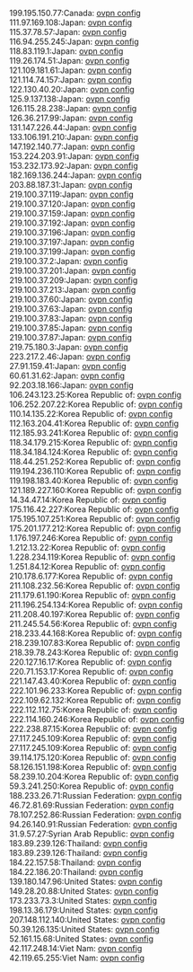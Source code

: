 199.195.150.77:Canada: [ovpn config](vpn/199_195_150_77.ovpn)  
111.97.169.108:Japan: [ovpn config](vpn/111_97_169_108.ovpn)  
115.37.78.57:Japan: [ovpn config](vpn/115_37_78_57.ovpn)  
116.94.255.245:Japan: [ovpn config](vpn/116_94_255_245.ovpn)  
118.83.119.1:Japan: [ovpn config](vpn/118_83_119_1.ovpn)  
119.26.174.51:Japan: [ovpn config](vpn/119_26_174_51.ovpn)  
121.109.181.61:Japan: [ovpn config](vpn/121_109_181_61.ovpn)  
121.114.74.157:Japan: [ovpn config](vpn/121_114_74_157.ovpn)  
122.130.40.20:Japan: [ovpn config](vpn/122_130_40_20.ovpn)  
125.9.137.138:Japan: [ovpn config](vpn/125_9_137_138.ovpn)  
126.115.28.238:Japan: [ovpn config](vpn/126_115_28_238.ovpn)  
126.36.217.99:Japan: [ovpn config](vpn/126_36_217_99.ovpn)  
131.147.226.44:Japan: [ovpn config](vpn/131_147_226_44.ovpn)  
133.106.191.210:Japan: [ovpn config](vpn/133_106_191_210.ovpn)  
147.192.140.77:Japan: [ovpn config](vpn/147_192_140_77.ovpn)  
153.224.203.91:Japan: [ovpn config](vpn/153_224_203_91.ovpn)  
153.232.173.92:Japan: [ovpn config](vpn/153_232_173_92.ovpn)  
182.169.136.244:Japan: [ovpn config](vpn/182_169_136_244.ovpn)  
203.88.187.31:Japan: [ovpn config](vpn/203_88_187_31.ovpn)  
219.100.37.119:Japan: [ovpn config](vpn/219_100_37_119.ovpn)  
219.100.37.120:Japan: [ovpn config](vpn/219_100_37_120.ovpn)  
219.100.37.159:Japan: [ovpn config](vpn/219_100_37_159.ovpn)  
219.100.37.192:Japan: [ovpn config](vpn/219_100_37_192.ovpn)  
219.100.37.196:Japan: [ovpn config](vpn/219_100_37_196.ovpn)  
219.100.37.197:Japan: [ovpn config](vpn/219_100_37_197.ovpn)  
219.100.37.199:Japan: [ovpn config](vpn/219_100_37_199.ovpn)  
219.100.37.2:Japan: [ovpn config](vpn/219_100_37_2.ovpn)  
219.100.37.201:Japan: [ovpn config](vpn/219_100_37_201.ovpn)  
219.100.37.209:Japan: [ovpn config](vpn/219_100_37_209.ovpn)  
219.100.37.213:Japan: [ovpn config](vpn/219_100_37_213.ovpn)  
219.100.37.60:Japan: [ovpn config](vpn/219_100_37_60.ovpn)  
219.100.37.63:Japan: [ovpn config](vpn/219_100_37_63.ovpn)  
219.100.37.83:Japan: [ovpn config](vpn/219_100_37_83.ovpn)  
219.100.37.85:Japan: [ovpn config](vpn/219_100_37_85.ovpn)  
219.100.37.87:Japan: [ovpn config](vpn/219_100_37_87.ovpn)  
219.75.180.3:Japan: [ovpn config](vpn/219_75_180_3.ovpn)  
223.217.2.46:Japan: [ovpn config](vpn/223_217_2_46.ovpn)  
27.91.159.41:Japan: [ovpn config](vpn/27_91_159_41.ovpn)  
60.61.31.62:Japan: [ovpn config](vpn/60_61_31_62.ovpn)  
92.203.18.166:Japan: [ovpn config](vpn/92_203_18_166.ovpn)  
106.243.123.25:Korea Republic of: [ovpn config](vpn/106_243_123_25.ovpn)  
106.252.207.22:Korea Republic of: [ovpn config](vpn/106_252_207_22.ovpn)  
110.14.135.22:Korea Republic of: [ovpn config](vpn/110_14_135_22.ovpn)  
112.163.204.41:Korea Republic of: [ovpn config](vpn/112_163_204_41.ovpn)  
112.185.93.241:Korea Republic of: [ovpn config](vpn/112_185_93_241.ovpn)  
118.34.179.215:Korea Republic of: [ovpn config](vpn/118_34_179_215.ovpn)  
118.34.184.124:Korea Republic of: [ovpn config](vpn/118_34_184_124.ovpn)  
118.44.251.252:Korea Republic of: [ovpn config](vpn/118_44_251_252.ovpn)  
119.194.236.110:Korea Republic of: [ovpn config](vpn/119_194_236_110.ovpn)  
119.198.183.40:Korea Republic of: [ovpn config](vpn/119_198_183_40.ovpn)  
121.189.227.160:Korea Republic of: [ovpn config](vpn/121_189_227_160.ovpn)  
14.34.47.14:Korea Republic of: [ovpn config](vpn/14_34_47_14.ovpn)  
175.116.42.227:Korea Republic of: [ovpn config](vpn/175_116_42_227.ovpn)  
175.195.107.251:Korea Republic of: [ovpn config](vpn/175_195_107_251.ovpn)  
175.201.177.212:Korea Republic of: [ovpn config](vpn/175_201_177_212.ovpn)  
1.176.197.246:Korea Republic of: [ovpn config](vpn/1_176_197_246.ovpn)  
1.212.13.22:Korea Republic of: [ovpn config](vpn/1_212_13_22.ovpn)  
1.228.234.119:Korea Republic of: [ovpn config](vpn/1_228_234_119.ovpn)  
1.251.84.12:Korea Republic of: [ovpn config](vpn/1_251_84_12.ovpn)  
210.178.6.177:Korea Republic of: [ovpn config](vpn/210_178_6_177.ovpn)  
211.108.232.56:Korea Republic of: [ovpn config](vpn/211_108_232_56.ovpn)  
211.179.61.190:Korea Republic of: [ovpn config](vpn/211_179_61_190.ovpn)  
211.196.254.134:Korea Republic of: [ovpn config](vpn/211_196_254_134.ovpn)  
211.208.40.197:Korea Republic of: [ovpn config](vpn/211_208_40_197.ovpn)  
211.245.54.56:Korea Republic of: [ovpn config](vpn/211_245_54_56.ovpn)  
218.233.44.168:Korea Republic of: [ovpn config](vpn/218_233_44_168.ovpn)  
218.239.107.83:Korea Republic of: [ovpn config](vpn/218_239_107_83.ovpn)  
218.39.78.243:Korea Republic of: [ovpn config](vpn/218_39_78_243.ovpn)  
220.127.16.17:Korea Republic of: [ovpn config](vpn/220_127_16_17.ovpn)  
220.71.153.17:Korea Republic of: [ovpn config](vpn/220_71_153_17.ovpn)  
221.147.43.40:Korea Republic of: [ovpn config](vpn/221_147_43_40.ovpn)  
222.101.96.233:Korea Republic of: [ovpn config](vpn/222_101_96_233.ovpn)  
222.109.62.132:Korea Republic of: [ovpn config](vpn/222_109_62_132.ovpn)  
222.112.112.75:Korea Republic of: [ovpn config](vpn/222_112_112_75.ovpn)  
222.114.160.246:Korea Republic of: [ovpn config](vpn/222_114_160_246.ovpn)  
222.238.87.15:Korea Republic of: [ovpn config](vpn/222_238_87_15.ovpn)  
27.117.245.109:Korea Republic of: [ovpn config](vpn/27_117_245_109.ovpn)  
27.117.245.109:Korea Republic of: [ovpn config](vpn/27_117_245_109.ovpn)  
39.114.175.120:Korea Republic of: [ovpn config](vpn/39_114_175_120.ovpn)  
58.126.151.198:Korea Republic of: [ovpn config](vpn/58_126_151_198.ovpn)  
58.239.10.204:Korea Republic of: [ovpn config](vpn/58_239_10_204.ovpn)  
59.3.241.250:Korea Republic of: [ovpn config](vpn/59_3_241_250.ovpn)  
188.233.26.71:Russian Federation: [ovpn config](vpn/188_233_26_71.ovpn)  
46.72.81.69:Russian Federation: [ovpn config](vpn/46_72_81_69.ovpn)  
78.107.252.86:Russian Federation: [ovpn config](vpn/78_107_252_86.ovpn)  
94.26.140.91:Russian Federation: [ovpn config](vpn/94_26_140_91.ovpn)  
31.9.57.27:Syrian Arab Republic: [ovpn config](vpn/31_9_57_27.ovpn)  
183.89.239.126:Thailand: [ovpn config](vpn/183_89_239_126.ovpn)  
183.89.239.126:Thailand: [ovpn config](vpn/183_89_239_126.ovpn)  
184.22.157.58:Thailand: [ovpn config](vpn/184_22_157_58.ovpn)  
184.22.186.20:Thailand: [ovpn config](vpn/184_22_186_20.ovpn)  
139.180.147.96:United States: [ovpn config](vpn/139_180_147_96.ovpn)  
149.28.20.88:United States: [ovpn config](vpn/149_28_20_88.ovpn)  
173.233.73.3:United States: [ovpn config](vpn/173_233_73_3.ovpn)  
198.13.36.179:United States: [ovpn config](vpn/198_13_36_179.ovpn)  
207.148.112.140:United States: [ovpn config](vpn/207_148_112_140.ovpn)  
50.39.126.135:United States: [ovpn config](vpn/50_39_126_135.ovpn)  
52.161.15.68:United States: [ovpn config](vpn/52_161_15_68.ovpn)  
42.117.248.14:Viet Nam: [ovpn config](vpn/42_117_248_14.ovpn)  
42.119.65.255:Viet Nam: [ovpn config](vpn/42_119_65_255.ovpn)  
